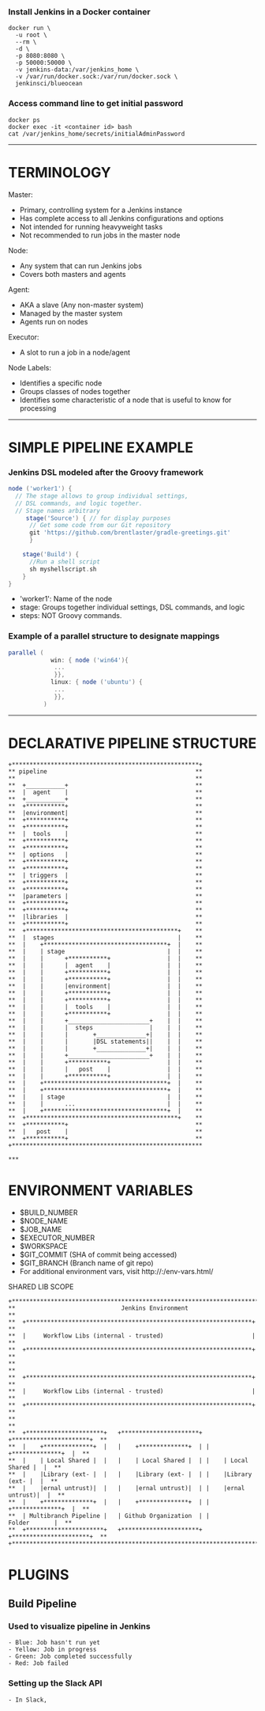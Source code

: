 ### Install Jenkins in a Docker container
```Shell
docker run \
  -u root \
  --rm \
  -d \
  -p 8080:8080 \
  -p 50000:50000 \
  -v jenkins-data:/var/jenkins_home \
  -v /var/run/docker.sock:/var/run/docker.sock \
  jenkinsci/blueocean
```

### Access command line to get initial password
```Shell
docker ps
docker exec -it <container id> bash
cat /var/jenkins_home/secrets/initialAdminPassword
```

***
# TERMINOLOGY

Master:
- Primary, controlling system for a Jenkins instance
- Has complete access to all Jenkins configurations and options
- Not intended for running heavyweight tasks
- Not recommended to run jobs in the master node

Node:
- Any system that can run Jenkins jobs
- Covers both masters and agents

Agent:
- AKA a slave (Any non-master system)
- Managed by the master system
- Agents run on nodes

Executor:
- A slot to run a job in a node/agent

Node Labels:
- Identifies a specific node
- Groups classes of nodes together
- Identifies some characteristic of a node that is useful to know for processing

***

# SIMPLE PIPELINE EXAMPLE
### Jenkins DSL modeled after the Groovy framework

```Groovy
node ('worker1') {
  // The stage allows to group individual settings,
  // DSL commands, and logic together.
  // Stage names arbitrary
	 stage('Source') { // for display purposes
	  // Get some code from our Git repository
	  git 'https://github.com/brentlaster/gradle-greetings.git'
	  }

    stage('Build') {
      //Run a shell script
      sh myshellscript.sh
    }
}
```

- 'worker1': Name of the node
- stage: Groups together individual settings, DSL commands, and logic
- steps: NOT Groovy commands. 

### Example of a parallel structure to designate mappings

```Groovy
parallel (
            win: { node ('win64'){
             ...
             }},
            linux: { node ('ubuntu') {
             ...
             }},
          )
```
      
***

# DECLARATIVE PIPELINE STRUCTURE

```
+*****************************************************+
** pipeline                                          **
**                                                   **
**  +___________+                                    **
**  |  agent    |                                    **
**  +___________+                                    **                                               
**  +***********+                                    **
**  |environment|                                    **
**  +***********+                                    **                                               
**  +***********+                                    **
**  |  tools    |                                    **
**  +***********+                                    **
**  +***********+                                    **
**  | options   |                                    **
**  +***********+                                    **
**  +***********+                                    **
**  | triggers  |                                    **
**  +***********+                                    **
**  +***********+                                    **
**  |parameters |                                    **
**  +***********+                                    **
**  +***********+                                    **
**  |libraries  |                                    **
**  +***********+                                    **
**  +*******************************************+    **
**  |  stages                                   |    **
**  |    +***********************************+  |    **
**  |    | stage                             |  |    **
**  |    |      +***********+                |  |    **
**  |    |      |  agent    |                |  |    **
**  |    |      +***********+                |  |    **
**  |    |      +***********+                |  |    **
**  |    |      |environment|                |  |    **
**  |    |      +***********+                |  |    **
**  |    |      +***********+                |  |    **
**  |    |      |  tools    |                |  |    **
**  |    |      +***********+                |  |    **
**  |    |      +_______________________+    |  |    **
**  |    |      |  steps                |    |  |    **
**  |    |      |       +______________+|    |  |    **                   
**  |    |      |       |DSL statements||    |  |    **
**  |    |      |       +______________+|    |  |    **  
**  |    |      +_______________________+    |  |    **
**  |    |      +***********+                |  |    **
**  |    |      |   post    |                |  |    **
**  |    |      +***********+                |  |    **
**  |    +***********************************+  |    **
**  |    +***********************************+  |    **
**  |    | stage                             |  |    **
**  |    |      ...                          |  |    **
**  |    +***********************************+  |    **
**  +*******************************************+    **
**  +***********+                                    **
**  |   post    |                                    **
**  +***********+                                    ** 
+******************************************************

***
```

# ENVIRONMENT VARIABLES 

- $BUILD_NUMBER
- $NODE_NAME
- $JOB_NAME
- $EXECUTOR_NUMBER
- $WORKSPACE
- $GIT_COMMIT (SHA of commit being accessed)
- $GIT_BRANCH (Branch name of git repo)
- For additional environment vars, visit http://<ip>:<port>/env-vars.html/

 SHARED LIB SCOPE

```
+**********************************************************************************+
**                              Jenkins Environment                               **
**  +****************************************************************+            **
**  |     Workflow Libs (internal - trusted)                         |            **
**  +****************************************************************+            **
**                                                                                **
**  +****************************************************************+            **
**  |     Workflow Libs (internal - trusted)                         |            **
**  +****************************************************************+            **
**                                                                                **
**  +**********************+   +**********************+ +**********************+  **                           
**  |    +**************+  |   |    +**************+  | |    +**************+  |  **      
**  |    | Local Shared |  |   |    | Local Shared |  | |    | Local Shared |  |  **
**  |    |Library (ext- |  |   |    |Library (ext- |  | |    |Library (ext- |  |  **
**  |    |ernal untrust)|  |   |    |ernal untrust)|  | |    |ernal untrust)|  |  **
**  |    +**************+  |   |    +**************+  | |    +**************+  |  **
**  | Multibranch Pipeline |   | Github Organization  | |         Folder       |  **                               
**  +**********************+   +**********************+ +**********************+  **
+**********************************************************************************+
```

# PLUGINS

## Build Pipeline

### Used to visualize pipeline in Jenkins
    - Blue: Job hasn't run yet
    - Yellow: Job in progress
    - Green: Job completed successfully
    - Red: Job failed

### Setting up the Slack API
    - In Slack, 